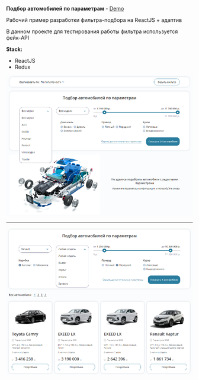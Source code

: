 __Подбор автомобилей по параметрам__ - [Demo](https://sergeibesunov.github.io/react-car-selection/)

Рабочий пример разработки фильтра-подбора на ReactJS + адаптив

В данном проекте для тестирования работы фильтра используется фейк-API 

__Stack:__

- ReactJS
- Redux

 ![DemoImg](demo1.png)

___
 ![DemoImg](demo2.png)







 

